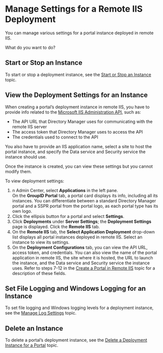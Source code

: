 # Manage Settings for a Remote IIS Deployment

You can manage various settings for a portal instance deployed in remote IIS.

What do you want to do?

## Start or Stop an Instance

To start or stop a deployment instance, see the
[Start or Stop an Instance](nativeiis.md#start-or-stop-an-instance) topic.

## View the Deployment Settings for an Instance

When creating a portal’s deployment instance in remote IIS, you have to provide info related to the
[Microsoft IIS Administration API](https://learn.microsoft.com/en-us/iis-administration/), such as:

- The API URL that Directory Manager uses for communicating with the remote IIS server
- The access token that Directory Manager uses to access the API
- The credentials used to connect to the API

You also have to provide an IIS application name, select a site to host the portal instance, and
specify the Data service and Security service the instance should use.

Once the instance is created, you can view these settings but you cannot modify them.

To view deployment settings:

1. n Admin Center, select **Applications** in the left pane.  
   On the **GroupID Portal** tab, a portal card displays its info, including all its instances. You
   can differentiate between a standard Directory Manager portal and a SSPR portal from the portal
   logo, as each portal type has its own logo.
2. Click the ellipsis button for a portal and select **Settings**.
3. Click **Deployments** under **Server Settings**; the **Deployment Settings** page is displayed.
   Click the **Remote IIS** tab.
4. On the **Remote IIS** tab, the **Select Application Deployment** drop-down list displays all
   portal instances deployed in remote IIS. Select an instance to view its settings.
5. On the **Deployment Configurations** tab, you can view the API URL, access token, and
   credentials. You can also view the name of the portal application in remote IIS, the site where
   it is hosted, the URL to launch the instance, and the Data service and Security service the
   instance uses. Refer to steps 7-12 in the
   [Create a Portal in Remote IIS](/docs/directorymanager/11.1/directorymanager/admincenter/portal/create.md#create-a-portal-in-remote-iis) topic for a
   description of these fields.

## Set File Logging and Windows Logging for an Instance

To set file logging and Windows logging levels for a deployment instance, see the
[Manage Log Settings](/docs/directorymanager/11.1/directorymanager/admincenter/portal/server/log.md) topic.

## Delete an Instance

To delete a portal’s deployment instance, see the
[Delete a Deployment Instance for a Portal](/docs/directorymanager/11.1/directorymanager/admincenter/portal/delete.md#delete-a-deployment-instance-for-a-portal)
topic.
